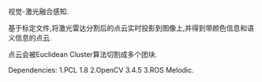 视觉-激光融合感知.

基于标定文件,将激光雷达分割后的点云实时投影到图像上,并得到带颜色信息和语义信息的点云.

点云会被Euclidean Cluster算法切割成多个团块.

Dependencies:
1.PCL 1.8
2.OpenCV 3.4.5
3.ROS Melodic.


